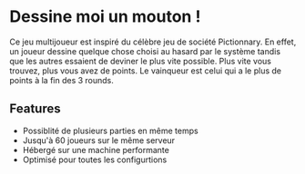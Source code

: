 # Dessine moi un mouton !
Ce jeu multijoueur est inspiré du célèbre jeu de société Pictionnary. En effet, un joueur dessine quelque chose choisi au hasard par le système tandis que les autres essaient de deviner le plus vite possible. Plus vite vous trouvez, plus vous avez de points. Le vainqueur est celui qui a le plus de points à la fin des 3 rounds.

## Features

 - Possiblité de plusieurs parties en même temps
 - Jusqu'à 60 joueurs sur le même serveur
 - Hébergé sur une machine performante
 - Optimisé pour toutes les configurtions 
